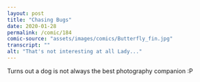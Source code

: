 ```yaml
---
layout: post
title: "Chasing Bugs"
date: 2020-01-28
permalink: /comic/184
comic-source: "assets/images/comics/Butterfly_fin.jpg"
transcript: ""
alt: "That's not interesting at all Lady..."
---
```


Turns out a dog is not always the best photography companion :P
